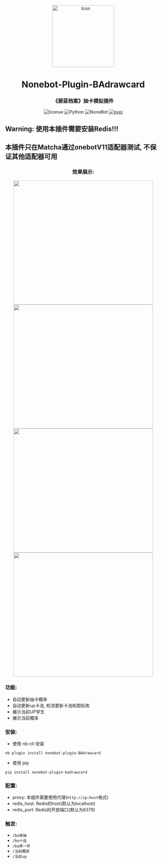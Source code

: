 <div align="center">

<img src="./images/icon.jpg" width="200" height="200" alt="Icon">

# Nonebot-Plugin-BAdrawcard  
### 《碧蓝档案》抽卡模拟插件

</div>

<p align="center">
  <img src="https://img.shields.io/github/license/lengmianzz/nonebot-plugin-BAdrawcard" alt="license">
  <img src="https://img.shields.io/badge/python-3.8+-blue.svg" alt="Python">
  <img src="https://img.shields.io/badge/nonebot-2.0.0+-red.svg" alt="NoneBot">
  <a href="https://pypi.python.org/pypi/nonebot-plugin-badrawcard">
    <img src="https://img.shields.io/pypi/v/nonebot-plugin-badrawcard.svg" alt="pypi">
  </a>
</p>


## **Warning**: 使用本插件需要安装Redis!!!  
## 本插件只在Matcha通过onebotV11适配器测试, 不保证其他适配器可用  



<div align="center">

### 效果展示:
<img src="./images/info.jpg" width="450" height="400">

<img src="./images/drawcard1.jpg" width="450" height="400" >
<img src="./images/drawcard2.jpg" width="450" height="400" >
<img src="./images/drawcard3.jpg" width="450" height="400" >

</div>


### 功能:
 - 自动更新抽卡概率
 - 自动更新up卡池, 检测更新卡池和图标库
 - 展示当前UP学生
 - 展示当前概率


### 安装:
 - 使用 nb-cli 安装  
```
nb plugin install nonebot-plugin-BAdrawcard
```

 - 使用 pip
```
pip install nonebot-plugin-badrawcard
```

### 配置:
 - proxy: 本插件需要使用代理(`http://ip:host`格式)
 - redis_host: Redis的host(默认为localhost)
 - redis_port: Redis的开放端口(默认为6379)  


### 触发:
 - `/ba单抽`
 - `/ba十连`
 - `/ba来一井`
 - `/当前概率`
 - `/当前up`
